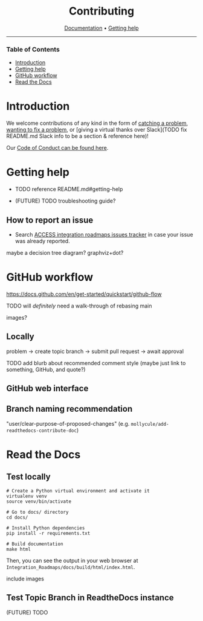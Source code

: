 <div align="center">

# Contributing

[Documentation][documentation] • [Getting help](#getting-help)

</div>

---

### Table of Contents

+ [Introduction](#introduction)
+ [Getting help](#getting-help)
+ [GitHub workflow](#github-workflow)
+ [Read the Docs](#read-the-docs)

# Introduction

We welcome contributions of any kind in the form of [catching a problem](##how-to-report-an-issue), [wanting to fix a problem](#), or [giving a virtual thanks over Slack](TODO fix README.md Slack info to be a section & reference here)!

Our [Code of Conduct can be found here](https://support.access-ci.org/code-conduct).

# Getting help

* TODO reference README.md#getting-help

* (FUTURE) TODO troubleshooting guide?

## How to report an issue

+ Search [ACCESS integration roadmaps issues tracker](https://github.com/access-ci-org/Integration_Roadmaps/issues/)
in case your issue was already reported.

maybe a decision tree diagram? graphviz+dot?

# GitHub workflow

https://docs.github.com/en/get-started/quickstart/github-flow

TODO will _definitely_ need a walk-through of rebasing main

images?

## Locally

problem -> create topic branch -> submit pull request -> await approval

TODO add blurb about recommended comment style (maybe just link to something, GitHub, and quote?)

## GitHub web interface 

## Branch naming recommendation

"user/clear-purpose-of-proposed-changes" (e.g. `mollycule/add-readthedocs-contribute-doc`)

# Read the Docs

## Test locally

```
# Create a Python virtual environment and activate it
virtualenv venv
source venv/bin/activate

# Go to docs/ directory
cd docs/

# Install Python dependencies
pip install -r requirements.txt

# Build documentation
make html
```

Then, you can see the output in your web browser at `Integration_Roadmaps/docs/build/html/index.html`.

include images


## Test Topic Branch in ReadtheDocs instance

(FUTURE) TODO

[documentation]: https://readthedocs.access-ci.org/projects/integration-roadmaps/en/latest/
[ACCESS main page]: https://access-ci.org/
[ACCESS rt]: https://tickets.access-ci.org/
[ACCESS slack]: https://access-ci.slack.com
[integration roadmaps]: https://operations.access-ci.org/pub/integration_roadmaps
[read the docs]: https://docs.readthedocs.io/en/stable/
[resource providers]: https://allocations.access-ci.org/resource-providers
[wg-integration-roadmaps]: https://app.slack.com/client/T03EW8N9B6Y/C03JSSLABUY
